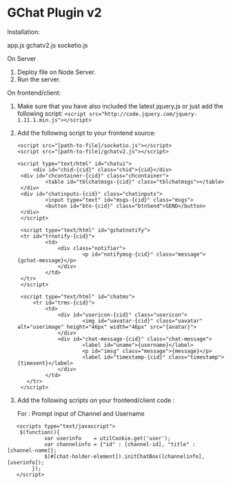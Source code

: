 GChat Plugin v2
===========
Installation:

app.js
gchatv2.js
socketio.js

On Server
1. Deploy file on Node Server.
2. Run the server.


On frontend/client:
1. Make sure that you have also included the latest jquery.js or just add the following script:
   ````<script src="http://code.jquery.com/jquery-1.11.1.min.js"></script>````

2. Add the following script to your frontend source:
   ````
   <script src="[path-to-file]/socketio.js"></script>
   <script src="[path-to-file]/gchatv2.js"></script>

   <script type="text/html" id="chatui">
       	<div id="chid-{cid}" class="chid">{cid}</div>
  	<div id="chcontainer-{cid}" class="chcontainer">
      		<table id="tblchatmsgs-{cid}" class="tblchatmsgs"></table>
  	</div>
  	<div id="chatinputs-{cid}" class="chatinputs"> 
      		<input type="text" id="msgs-{cid}" class="msgs">
      		<button id="btn-{cid}" class="btnSend">SEND</button>
  	</div>	
    </script>

    <script type="text/html" id="gchatnotify">
  	<tr id="trnotify-{cid}">
      		<td>
          		<div class="notifier">
              			<p id="notifymsg-{cid}" class="message">{gchat-message}</p>
          		</div>
      		</td>
	</tr>    
    </script>

    <script type="text/html" id="chatms">
	    <tr id="trms-{cid}">
	      	<td>
	          	<div id="usericon-{cid}" class="usericon">
	              		<img id="uavatar-{cid}" class="uavatar" alt="userimage" height="46px" width="46px" src="{avatar}">
	          	</div>
	          	<div id="chat-message-{cid}" class="chat-message">
	              		<label id="uname">{username}</label>
	              		<p id="imsg" class="message">{message}</p>
	              		<label id="timestamp-{cid}" class="timestamp">{timesent}</label>
	          	</div>           
	      	</td>
	  </tr>
    </script>
   ````

3. Add the following scripts on your frontend/client code :
   
   For : Prompt input of Channel and Username
````
   <scripts type="text/javascript">
	$(function(){
			var userinfo	= utilCookie.get('user');
			var channelinfo = {"id" : [channel-id], "title" : [channel-name]};
            $(#[chat-holder-element]).initChatBox([channelinfo], [userinfo]);
        });
   </script>
````




